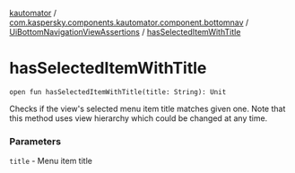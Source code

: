 [kautomator](../../index.md) / [com.kaspersky.components.kautomator.component.bottomnav](../index.md) / [UiBottomNavigationViewAssertions](index.md) / [hasSelectedItemWithTitle](./has-selected-item-with-title.md)

# hasSelectedItemWithTitle

`open fun hasSelectedItemWithTitle(title: String): Unit`

Checks if the view's selected menu item title matches given one.
Note that this method uses view hierarchy which could be changed at any time.

### Parameters

`title` - Menu item title